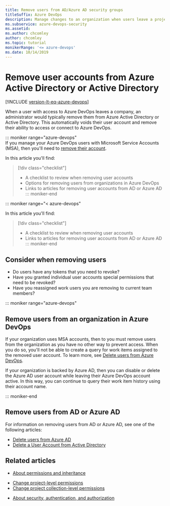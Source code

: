 ```yaml
---
title: Remove users from AD/Azure AD security groups 
titleSuffix: Azure DevOps
description: Manage changes to an organization when users leave a project or company by removing their user account from AD/Azure AD security groups  
ms.subservice: azure-devops-security
ms.assetid: 
ms.author: chcomley
author: chcomley
ms.topic: tutorial
monikerRange: '<= azure-devops'
ms.date: 10/14/2019
---
```


# Remove user accounts from Azure Active Directory or Active Directory

[!INCLUDE [version-lt-eq-azure-devops](../../includes/version-lt-eq-azure-devops.md)]

When a user with access to Azure DevOps leaves a company, an administrator would typically remove them from Azure Active Directory or Active Directory. This automatically voids their user account and remove their ability to access or connect to Azure DevOps.

::: moniker range="azure-devops"  
If you manage your Azure DevOps users with Microsoft Service Accounts (MSA), then you'll need to [remove their account](../accounts/delete-organization-users.md). 

In this article you'll find:
> [!div class="checklist"]
> * A checklist to review when removing user accounts
> * Options for removing users from organizations in Azure DevOps
> * Links to articles for removing user accounts from AD or Azure AD  
::: moniker-end  

::: moniker range="< azure-devops"  

In this article you'll find:
> [!div class="checklist"]
> * A checklist to review when removing user accounts
> * Links to articles for removing user accounts from AD or Azure AD  
::: moniker-end  


## Consider when removing users

* Do users have any tokens that you need to revoke?
* Have you granted individual user accounts special permissions that need to be revoked? 
* Have you reassigned work users you are removing to current team members? 

::: moniker range="azure-devops"

## Remove users from an organization in Azure DevOps

If your organization uses MSA accounts, then to you must remove users from the organization as you have no other way to prevent access. When you do so, you'll not be able to create a query for work items assigned to the removed user account. To learn more, see [Delete users from Azure DevOps](../accounts/delete-organization-users.md).

If your organization is backed by Azure AD, then you can disable or delete the Azure AD user account while leaving their Azure DevOps account active. In this way, you can continue to query their work item history using their account name.

::: moniker-end 

## Remove users from AD or Azure AD

For information on removing users from AD or Azure AD, see one of the following articles: 

* [Delete users from Azure AD](/azure/active-directory/add-users-azure-active-directory#delete-a-user)
* [Delete a User Account from Active Directory](/previous-versions/windows/it-pro/windows-server-2008-R2-and-2008/cc753730(v=ws.11))

## Related articles

* [About permissions and inheritance](../../organizations/security/about-permissions.md)
- [Change project-level permissions](change-project-level-permissions.md)
- [Change project collection-level permissions](change-organization-collection-level-permissions.md)
* [About security, authentication, and authorization](about-security-identity.md)
